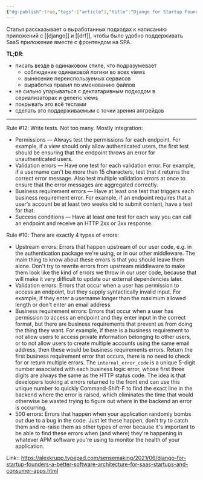 ```yaml
---
{"dg-publish":true,"tags":["article"],"title":"Django for Startup Founders","date":"2023-02-26T17:40:12+04:00","modified_at":"2023-02-26T18:01:16+04:00","permalink":"/articles/202302260540/","dgPassFrontmatter":true}
---
```



Статья рассказывает о выработанных подходах к написанию приложений с [[django]] и [[drf]], чтобы было удобно поддерживать SaaS приложение вместе с фронтендом на SPA.

**TL;DR**:
* писать везде в одинаковом стиле, что подразумевает
    * соблюдение одинаковой логики во всех views
    * вынесение переиспользуемых сервисов
    * выработка правил по именованию файлов
* не сильно упарываться с деклатаривным подходом в сериализаторах и generic views
* покрывать это всё тестами
* сделать это поддерживаемым с точки зрения апгрейдов

---

Rule #12: Write tests. Not too many. Mostly integration:
-  Permissions — Always test the permissions for each endpoint. For example, if a view should only allow authenticated users, the first test should be ensuring that the endpoint throws an error for unauthenticated users.
- Validation errors — Have one test for each validation error. For example, if a username can't be more than 15 characters, test that it returns the correct error message. Also test multiple validation errors at once to ensure that the error messages are aggregated correctly.
- Business requirement errors — Have at least one test that triggers each business requirement error. For example, if an endpoint requires that a user's account be at least two weeks old to submit content, have a test for that.
- Success conditions — Have at least one test for each way you can call an endpoint and receive an HTTP 2xx or 3xx response.


Rule #10: There are exactly 4 types of errors:
- Upstream errors: Errors that happen upstream of our user code, e.g. in the authentication package we're using, or in our other middleware. The main thing to know about these errors is that you should leave them alone. Don't try to rewrite errors from upstream middleware to make them look like the kind of errors we throw in our user code, because that will make it very difficult to update our external dependencies later.
- Validation errors: Errors that occur when a user has permission to access an endpoint, but they supply syntactically invalid input. For example, if they enter a username longer than the maximum allowed length or don't enter an email address. 
- Business requirement errors: Errors that occur when a user has permission to access an endpoint and they enter input in the correct format, but there are business requirements that prevent us from doing the thing they want. For example, if there is a business requirement to not allow users to access private information belonging to other users, or to not allow users to create multiple accounts using the same email address, then these would be business requirements errors. Return the first business requirement error that occurs, there is no need to check for or return multiple errors. The `internal_error_code` is a unique 5-digit number associated with each business logic error, whose first three digits are always the same as the HTTP status code. The idea is that developers looking at errors returned to the front end can use this unique number to quickly Command-Shift-F to find the exact line in the backend where the error is raised, which eliminates the time that would otherwise be wasted trying to figure out where in the backend an error is occurring.
- 500 errors: Errors that happen when your application randomly bombs out due to a bug in the code. Just let these happen, don't try to catch them and re-raise them as other types of error because it's important to be able to find these errors when (and where) they're happening in whatever APM software you're using to monitor the health of your application.

Link:: https://alexkrupp.typepad.com/sensemaking/2021/06/django-for-startup-founders-a-better-software-architecture-for-saas-startups-and-consumer-apps.html
